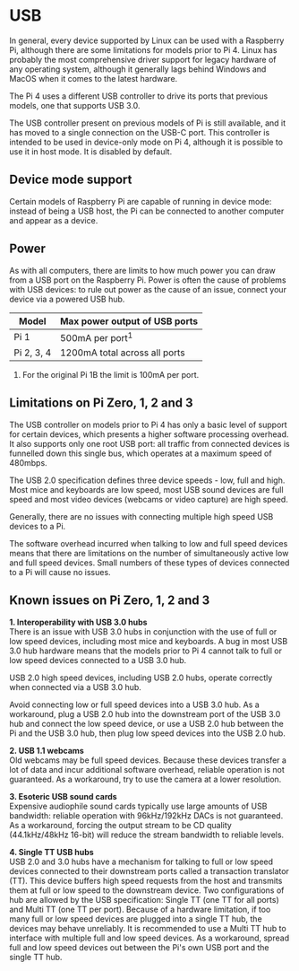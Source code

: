 # USB

In general, every device supported by Linux can be used with a Raspberry Pi, although there are some limitations for models prior to Pi 4. Linux has probably the most comprehensive driver support for legacy hardware of any operating system, although it generally lags behind Windows and MacOS when it comes to the latest hardware.

The Pi 4 uses a different USB controller to drive its ports that previous models, one that supports USB 3.0.

The USB controller present on previous models of Pi is still available, and it has moved to a single connection on the USB-C port. This controller is intended to be used in device-only mode on Pi 4, although it is possible to use it in host mode. It is disabled by default.

## Device mode support

Certain models of Raspberry Pi are capable of running in device mode: instead of being a USB host, the Pi can be connected to another computer and appear as a device.

## Power

As with all computers, there are limits to how much power you can draw from a USB port on the Raspberry Pi. Power is often the cause of problems with USB devices: to rule out power as the cause of an issue, connect your device via a powered USB hub.

| Model | Max power output of USB ports |
|-------|-------------------|
| Pi 1  | 500mA per port<sup>1</sup>    |
| Pi 2, 3, 4  | 1200mA total across all ports |

1. For the original Pi 1B the limit is 100mA per port.

## Limitations on Pi Zero, 1, 2 and 3

The USB controller on models prior to Pi 4 has only a basic level of support for certain devices, which presents a higher software processing overhead. It also supports only one root USB port: all traffic from connected devices is funnelled down this single bus, which operates at a maximum speed of 480mbps.

The USB 2.0 specification defines three device speeds - low, full and high. Most mice and keyboards are low speed, most USB sound devices are full speed and most video devices (webcams or video capture) are high speed.

Generally, there are no issues with connecting multiple high speed USB devices to a Pi.

The software overhead incurred when talking to low and full speed devices means that there are limitations on the number of simultaneously active low and full speed devices. Small numbers of these types of devices connected to a Pi will cause no issues.

## Known issues on Pi Zero, 1, 2 and 3

**1. Interoperability with USB 3.0 hubs**  
There is an issue with USB 3.0 hubs in conjunction with the use of full or low speed devices, including most mice and keyboards. A bug in most USB 3.0 hub hardware means that the models prior to Pi 4 cannot talk to full or low speed devices connected to a USB 3.0 hub.

USB 2.0 high speed devices, including USB 2.0 hubs, operate correctly when connected via a USB 3.0 hub.

Avoid connecting low or full speed devices into a USB 3.0 hub. As a workaround, plug a USB 2.0 hub into the downstream port of the USB 3.0 hub and connect the low speed device, or use a USB 2.0 hub between the Pi and the USB 3.0 hub, then plug low speed devices into the USB 2.0 hub.

**2. USB 1.1 webcams**  
Old webcams may be full speed devices. Because these devices transfer a lot of data and incur additional software overhead, reliable operation is not guaranteed. As a workaround, try to use the camera at a lower resolution.

**3. Esoteric USB sound cards**  
Expensive audiophile sound cards typically use large amounts of USB bandwidth: reliable operation with 96kHz/192kHz DACs is not guaranteed. As a workaround, forcing the output stream to be CD quality (44.1kHz/48kHz 16-bit) will reduce the stream bandwidth to reliable levels.

**4. Single TT USB hubs**  
USB 2.0 and 3.0 hubs have a mechanism for talking to full or low speed devices connected to their downstream ports called a transaction translator (TT). This device buffers high speed requests from the host and transmits them at full or low speed to the downstream device. Two configurations of hub are allowed by the USB specification: Single TT (one TT for all ports) and Multi TT (one TT per port). Because of a hardware limitation, if too many full or low speed devices are plugged into a single TT hub, the devices may behave unreliably. It is recommended to use a Multi TT hub to interface with multiple full and low speed devices. As a workaround, spread full and low speed devices out between the Pi's own USB port and the single TT hub.
